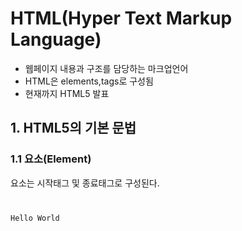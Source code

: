 # HTML(Hyper Text Markup Language)
- 웹페이지 내용과 구조를 담당하는 마크업언어
- HTML은 elements,tags로 구성됨
- 현재까지 HTML5 발표

## 1. HTML5의 기본 문법
### 1.1 요소(Element)
요소는 시작태그 및 종료태그로 구성된다.
<code>
<p>Hello World</p>
</code>
